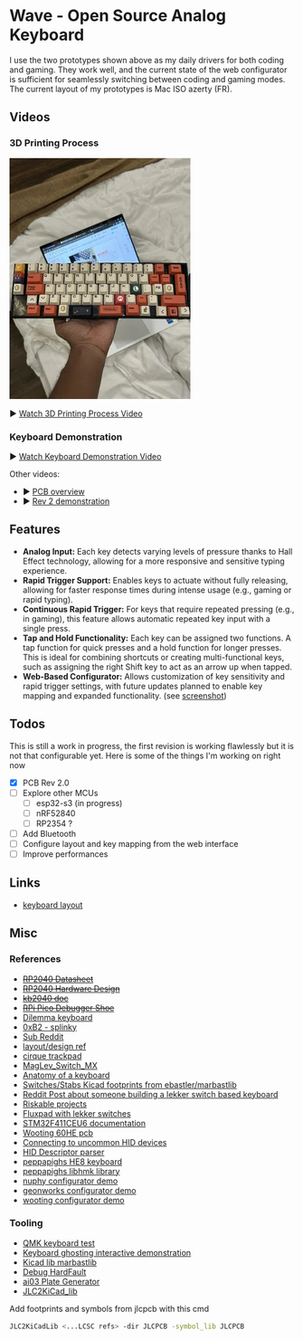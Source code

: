 # Wave - Open Source Analog Keyboard

I use the two prototypes shown above as my daily drivers for both coding and gaming. They work well, and the current state of the web configurator is sufficient for seamlessly switching between coding and gaming modes. The current layout of my prototypes is Mac ISO azerty (FR).

## Videos

### 3D Printing Process
![3D Printing Process Video](assets/rev2.jpg)

▶️ [Watch 3D Printing Process Video](assets/3dprinter.mp4)

### Keyboard Demonstration
▶️ [Watch Keyboard Demonstration Video](assets/keyboard.mp4)

Other videos:
- ▶️ [PCB overview](assets/pcb.mp4)
- ▶️ [Rev 2 demonstration](assets/rev%202.mp4)

## Features

- **Analog Input:** Each key detects varying levels of pressure thanks to Hall Effect technology, allowing for a more responsive and sensitive typing experience.
- **Rapid Trigger Support:** Enables keys to actuate without fully releasing, allowing for faster response times during intense usage (e.g., gaming or rapid typing).
- **Continuous Rapid Trigger:** For keys that require repeated pressing (e.g., in gaming), this feature allows automatic repeated key input with a single press.
- **Tap and Hold Functionality:** Each key can be assigned two functions. A tap function for quick presses and a hold function for longer presses. This is ideal for combining shortcuts or creating multi-functional keys, such as assigning the right Shift key to act as an arrow up when tapped.
- **Web-Based Configurator:** Allows customization of key sensitivity and rapid trigger settings, with future updates planned to enable key mapping and expanded functionality. (see [screenshot](assets/web-configurator-screenshot.png))

## Todos

This is still a work in progress, the first revision is working flawlessly but it is not that configurable yet. Here is some of the things I'm working on right now

- [x] PCB Rev 2.0
- [ ] Explore other MCUs
  - [ ] esp32-s3 (in progress)
  - [ ] nRF52840
  - [ ] RP2354 ?
- [ ] Add Bluetooth
- [ ] Configure layout and key mapping from the web interface
- [ ] Improve performances

## Links

- [keyboard layout](http://www.keyboard-layout-editor.com/#/gists/9dc992fd631d9f29cc5bdf738b10b4e4)


## Misc

### References

- ~~[RP2040 Datasheet](https://datasheets.raspberrypi.com/rp2040/rp2040-datasheet.pdf)~~
- ~~[RP2040 Hardware Design](https://datasheets.raspberrypi.com/rp2040/hardware-design-with-rp2040.pdf)~~
- ~~[kb2040 doc](https://learn.adafruit.com/adafruit-kb2040/downloads)~~
- ~~[RPi Pico Debugger Shoe](https://github.com/ShawnHymel/rpi-pico-debugger-shoe)~~
- [Dilemma keyboard](https://github.com/Bastardkb/Dilemma)
- [0xB2 - splinky](https://github.com/plut0nium/0xB2)
- [Sub Reddit](https://www.reddit.com/r/PrintedCircuitBoard/search/?q=rp2040&restrict_sr=1&sr_nsfw=&include_over_18=1)
- [layout/design ref](https://geekhack.org/index.php?topic=103671.0)
- [cirque trackpad](https://www.cirque.com/glidepoint-circle-trackpads)
- [MagLev_Switch_MX](https://github.com/famichu/MagLev_Switch_MX)
- [Anatomy of a keyboard](https://matt3o.com/anatomy-of-a-keyboard/)
- [Switches/Stabs Kicad footprints from ebastler/marbastlib](https://github.com/ebastler/marbastlib)
- [Reddit Post about someone building a lekker switch based keyboard](https://www.reddit.com/r/PrintedCircuitBoard/comments/152kt63/review_request_analog_hall_effect_75_iso_keyboard/)
- [Riskable projects](https://github.com/riskable)
- [Fluxpad with lekker switches](https://github.com/sssata/fluxpad)
- [STM32F411CEU6 documentation](https://www.st.com/en/microcontrollers-microprocessors/stm32f411ce.html#documentation)
- [Wooting 60HE pcb](https://github.com/heiso/macrolev/tree/main/ref/Wooting-60HE)
- [Connecting to uncommon HID devices](https://developer.chrome.com/articles/hid)
- [HID Descriptor parser](https://eleccelerator.com/usbdescreqparser/)
- [peppapighs HE8 keyboard](https://github.com/peppapighs/HE8)
- [peppapighs libhmk library](https://github.com/peppapighs/libhmk)
- [nuphy configurator demo](https://drive.nuphy.io/?isDemoMode=true)
- [geonworks configurator demo](https://venom.how/)
- [wooting configurator demo](https://wootility.io/)

### Tooling

- [QMK keyboard test](https://config.qmk.fm/#/test)
- [Keyboard ghosting interactive demonstration](https://www.microsoft.com/applied-sciences/projects/anti-ghosting-demo)
- [Kicad lib marbastlib](https://github.com/ebastler/marbastlib)
- [Debug HardFault](https://interrupt.memfault.com/blog/cortex-m-hardfault-debug)
- [ai03 Plate Generator](https://kbplate.ai03.com/)
- [JLC2KiCad_lib](https://github.com/TousstNicolas/JLC2KiCad_lib)

Add footprints and symbols from jlcpcb with this cmd

```bash
JLC2KiCadLib <...LCSC refs> -dir JLCPCB -symbol_lib JLCPCB
```



